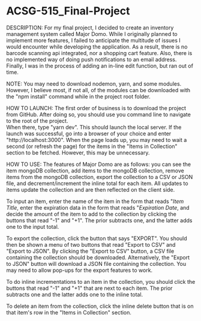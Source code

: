 # ACSG-515_Final-Project
DESCRIPTION:
For my final project, I decided to create an inventory management system called Major Domo.  While I originally planned to implement more features,
I failed to anticipate the multitude of issues I would encounter while developing the application.  As a result, there is no barcode scanning api 
integrated, nor a shopping cart feature.  Also, there is no implemented way of doing push notifications to an email address.  Finally, I was in the process of adding an 
in-line edit function, but ran out of time.

NOTE: 
You may need to download nodemon, yarn, and some modules.  However, I believe most, if not all, of the modules can be downloaded with the "npm install" command
while in the project root folder.

HOW TO LAUNCH:
The first order of business is to download the project from GitHub.  After doing so, you should use you command line to navigate to the root of the project.  
When there, type "yarn dev".  This should launch the local server.  If the launch was successful, go into a browser of your choice and enter "http://localhost:3000".
When the page loads up, you may need to wait a second (or refresh the page) for the items in the "Items in Collection" section to be fetched.  However, this may be
unnecessary.

HOW TO USE:
The features of Major Domo are as follows: you can see the item mongoDB collection, add items to the mongoDB collection, remove items from the mongoDB collection, 
export the collection to a CSV or JSON file, and decrement/increment the inline total for each item.  All updates to items update the collection and are then reflected
on the client side.

To input an item, enter the name of the item in the form
that reads "*Item Title*, enter the expiration data in the form that reads "*Expiration Date*, and decide the amount of the item to add to the collection by clicking the 
buttons that read "-1" and "+1".  The prior subtracts one, and the latter adds one to the input total.

To export the collection, click the button that says "EXPORT".  You should then be shown a menu of two buttons that read "Export to CSV" and "Export to JSON".  By 
clicking the "Export to CSV" button, a CSV file containing the collection should be downloaded.  Alternatively, the "Export to JSON" button will download a JSON file
containing the collection.  You may need to allow pop-ups for the export features to work.

To do inline incrementations to an item in the collection, you should click the buttons that read "-1" and "+1" that are next to each item.  The prior subtracts one 
and the latter adds one to the inline total.

To delete an item from the collection, click the inline delete button that is on that item's row in the "Items in Collection" section.
